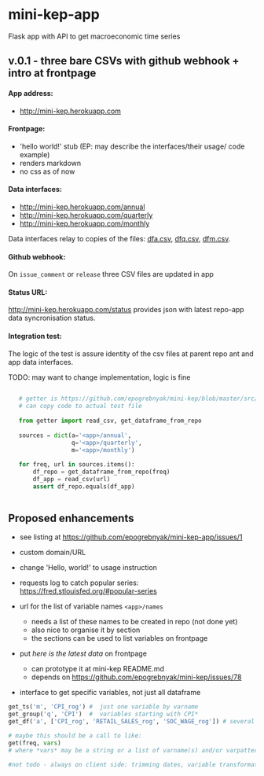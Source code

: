 # mini-kep-app
Flask app with API to get macroeconomic time series

## v.0.1 - three bare CSVs with github webhook + intro at frontpage

#### App address:

   - <http://mini-kep.herokuapp.com>

#### Frontpage: 
  - 'hello world!' stub (EP: may describe the interfaces/their usage/ code example)
  - renders markdown
  - no css as of now

#### Data interfaces:

   - <http://mini-kep.herokuapp.com/annual>
   - <http://mini-kep.herokuapp.com/quarterly>
   - <http://mini-kep.herokuapp.com/monthly>
   
   
Data interfaces relay to copies of the files: 
[dfa.csv](https://raw.githubusercontent.com/epogrebnyak/mini-kep/master/data/processed/latest/dfa.csv), 
[dfq.csv](https://raw.githubusercontent.com/epogrebnyak/mini-kep/master/data/processed/latest/dfq.csv), 
[dfm.csv](https://raw.githubusercontent.com/epogrebnyak/mini-kep/master/data/processed/latest/dfm.csv).


#### Github webhook:

   On ```issue_comment``` or ```release```  three CSV files are updated in app

#### Status URL:

<http://mini-kep.herokuapp.com/status> provides json with latest repo-app data syncronisation status. 


#### Integration test:
 
The logic of the test is assure identity of the csv files at parent repo ant and app data interfaces.

TODO: may want to change implementation, logic is fine

```python 
   
   # getter is https://github.com/epogrebnyak/mini-kep/blob/master/src/getter.py
   # can copy code to actual test file
   
   from getter import read_csv, get_dataframe_from_repo  
   
   sources = dict(a='<app>/annual', 
                  q='<app>/quarterly',
				  m='<app>/monthly') 
				  
   for freq, url in sources.items():
	   df_repo = get_dataframe_from_repo(freq)
	   df_app = read_csv(url)
	   assert df_repo.equals(df_app)  
     
```

   

## Proposed enhancements 

- see listing at <https://github.com/epogrebnyak/mini-kep-app/issues/1>

- custom domain/URL

- change 'Hello, world!' to usage instruction 

- requests log to catch popular series: <https://fred.stlouisfed.org/#popular-series>

- url for the list of variable names ```<app>/names```
  - needs a list of these names to be created in repo (not done yet)
  - also nice to organise it by section 
  - the sections can be used to list variables on frontpage

- put *here is the latest data* on frontpage
  - can prototype it at mini-kep README.md 
  - depends on <https://github.com/epogrebnyak/mini-kep/issues/78>
  
- interface to get specific variables, not just all dataframe 

```python
get_ts('m', 'CPI_rog') #  just one variable by varname
get_group('q', 'CPI')  #  variables starting with CPI*
get_df('a', ['CPI_rog', 'RETAIL_SALES_rog', 'SOC_WAGE_rog']) # several variables by names

# maybe this should be a call to like:
get(freq, vars)
# where *vars* may be a string or a list of varname(s) and/or varpattern(s)

#not todo - always on client side: trimming dates, variable transformations 
```

